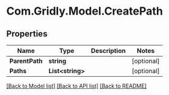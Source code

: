 # Com.Gridly.Model.CreatePath

## Properties

Name | Type | Description | Notes
------------ | ------------- | ------------- | -------------
**ParentPath** | **string** |  | [optional] 
**Paths** | **List&lt;string&gt;** |  | [optional] 

[[Back to Model list]](../README.md#documentation-for-models) [[Back to API list]](../README.md#documentation-for-api-endpoints) [[Back to README]](../README.md)

